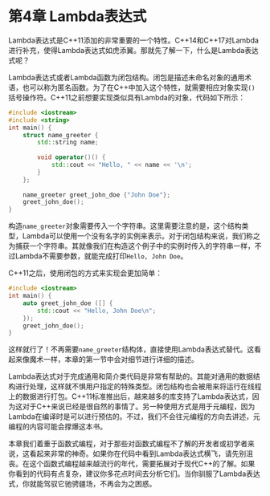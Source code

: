 # 第4章 Lambda表达式

Lambda表达式是C++11添加的非常重要的一个特性。C++14和C++17对Lambda进行补充，使得Lambda表达式如虎添翼。那就先了解一下，什么是Lambda表达式呢？

Lambda表达式或者Lambda函数为闭包结构。闭包是描述未命名对象的通用术语，也可以称为匿名函数。为了在C++中加入这个特性，就需要相应对象实现`()`括号操作符。C++11之前想要实现类似具有Lambda的对象，代码如下所示：

```c++
#include <iostream>
#include <string>
int main() {
    struct name_greeter {
        std::string name;
        
        void operator()() {
        	std::cout << "Hello, " << name << '\n';
        }
    };
    
    name_greeter greet_john_doe {"John Doe"};
    greet_john_doe();
}
```

构造`name_greeter`对象需要传入一个字符串。这里需要注意的是，这个结构类型，Lambda可以使用一个没有名字的实例来表示。对于闭包结构来说，我们称之为捕获一个字符串。其就像我们在构造这个例子中的实例时传入的字符串一样，不过Lambda不需要参数，就能完成打印`Hello, John Doe`。

C++11之后，使用闭包的方式来实现会更加简单：

```c++
#include <iostream>
int main() {
    auto greet_john_doe ([] {
    	std::cout << "Hello, John Doe\n";
    });
    greet_john_doe();
}
```

这样就行了！不再需要`name_greeter`结构体，直接使用Lambda表达式替代。这看起来像魔术一样，本章的第一节中会对细节进行详细的描述。

Lambda表达式对于完成通用和简介类代码是非常有帮助的。其能对通用的数据结构进行处理，这样就不惧用户指定的特殊类型。闭包结构也会被用来将运行在线程上的数据进行打包。C++11标准推出后，越来越多的库支持了Lambda表达式，因为这对于C++来说已经是很自然的事情了。另一种使用方式是用于元编程，因为Lambda在编译时是可以进行预估的。不过，我们不会往元编程的方向去讲述，元编程的内容可能会撑爆这本书。

本章我们着重于函数式编程，对于那些对函数式编程不了解的开发者或初学者来说，这看起来非常的神奇。如果你在代码中看到Lambda表达式横飞，请先别沮丧。在这个函数式编程越来越流行的年代，需要拓展对于现代C++的了解。如果你看到的代码有点复杂，建议你多花点时间去分析它们。当你驯服了Lambda表达式，你就能驾驭它驰骋疆场，不再会为之困惑。

